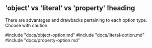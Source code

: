 ## 'object' vs 'literal' vs 'property' !heading

There are advantages and drawbacks pertaining to each option type. Choose with caution.

#include "docs/object-option.md"
#include "docs/literal-option.md"
#include "docs/property-option.md"
